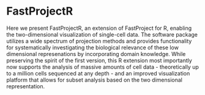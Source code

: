 FastProjectR
===========
Here we present FastProjectR, an extension of FastProject for R, enabling the two-dimensional visualization of single-cell data. The software package utilizes a wide spectrum of projection methods and provides functionality for systematically investigating the biological relevance of these low dimensional represenations by incorporating domain knowledge. While preserving the spirit of the first version, this R extension most importantly now supports the analysis of massive amounts of cell data - theoretically up to a million cells sequenced at any depth - and an improved visualization platform that allows for subset analysis based on the two dimensional representation.



